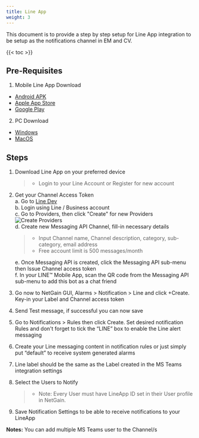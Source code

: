 ```yaml
---
title: Line App
weight: 3
---
```

This document is to provide a step by step setup for Line App integration to be setup as the notifications channel in EM and CV.

<!-- spellchecker-disable -->

{{< toc >}}

<!-- spellchecker-enable -->

## Pre-Requisites
1. Mobile Line App Download
* [Android APK](https://line-android-universal-download.line-scdn.net/line-apk-download.html)
* [Apple App Store](https://itunes.apple.com/app/line/id443904275)
* [Google Play](https://play.google.com/store/apps/details?id=jp.naver.line.android)
2. PC Download
* [Windows](https://desktop.line-scdn.net/win/new/LineInst.exe)
* [MacOS](https://itunes.apple.com/app/line/id539883307)


## Steps
1. Download Line App on your preferred device  
	> * Login to your Line Account or Register for new account  
2. Get your Channel Access Token  
	a. Go to [Line Dev](https://developers.line.biz/en/)  
	b. Login using Line / Business account  
	c. Go to Providers, then click "Create" for new Providers  
![Create Providers](/integrations/images/lineappproviders.PNG  "click Create for new Providers")  
	d. Create new Messaging API Channel, fill-in necessary details  
	> * Input Channel name, Channel description, category, sub-category, email address  
	> * Free account limit is 500 messages/month  
	
	e. Once Messaging API is created, click the Messaging API sub-menu then Issue Channel access token  
	f. In your LINE™ Mobile App, scan the QR code from the Messaging API sub-menu to add this bot as a chat friend
3. Go now to NetGain GUI, Alarms > Notification >  Line and click +Create. Key-in your Label and Channel access token 
4. Send Test message, if successful you can now save  
5. Go to Notifications > Rules then click Create. Set desired notification Rules and don't forget to tick the “LINE” box to enable the Line alert messaging  
6. Create your Line messaging content in notification rules or just simply put “default” to receive system generated alarms  
7. Line label should be the same as the Label created in the MS Teams integration settings	
8. Select the Users to Notify
	> * Note: Every User must have LineApp ID set in their User profile in NetGain.
9. Save Notification Settings to be able to receive notifications to your LineApp
		
	
	
**Notes:** You can add multiple MS Teams user to the Channel/s
